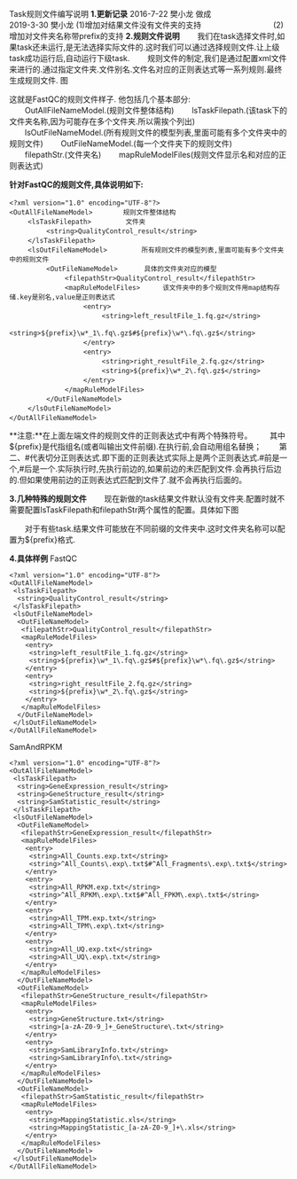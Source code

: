 Task规则文件编写说明
**1.更新记录**
2016-7-22 樊小龙 做成														
2019-3-30 樊小龙 (1)增加对结果文件没有文件夹的支持
 　　　　　　　　　(2)增加对文件夹名称带prefix的支持	
**2.规则文件说明**
　　我们在task选择文件时,如果task还未运行,是无法选择实际文件的.这时我们可以通过选择规则文件.让上级task成功运行后,自动运行下级task.
　　规则文件的制定,我们是通过配置xml文件来进行的.通过指定文件夹.文件别名.文件名对应的正则表达式等一系列规则.最终生成规则文件.
图

这就是FastQC的规则文件样子.
  他包括几个基本部分:
　　OutAllFileNameModel.(规则文件整体结构)
　　lsTaskFilepath.(该task下的文件夹名称,因为可能存在多个文件夹.所以需挨个列出)
　　lsOutFileNameModel.(所有规则文件的模型列表,里面可能有多个文件夹中的规则文件)
　　OutFileNameModel.(每一个文件夹下的规则文件)
　　filepathStr.(文件夹名)
　　mapRuleModelFiles(规则文件显示名和对应的正则表达式)

**针对FastQC的规则文件,具体说明如下:**
```
<?xml version="1.0" encoding="UTF-8"?>	　
<OutAllFileNameModel>	　	规则文件整体结构
　	<lsTaskFilepath>	　	文件夹	　	　
　	　	<string>QualityControl_result</string>
　	</lsTaskFilepath>	　	　	　	　	　	　
　	<lsOutFileNameModel>	　	所有规则文件的模型列表,里面可能有多个文件夹中的规则文件
　	　	<OutFileNameModel>	　	具体的文件夹对应的模型
　	　	　	<filepathStr>QualityControl_result</filepathStr>
　	　	　	<mapRuleModelFiles>	　	该文件夹中的多个规则文件用map结构存储.key是别名,value是正则表达式
　	　	　	　	<entry>	　	　	　	　	　	　
　	　	　	　	　	<string>left_resultFile_1.fq.gz</string>
　	　	　	　	　	<string>${prefix}\w*_1\.fq\.gz$#${prefix}\w*\.fq\.gz$</string>
　	　	　	　	</entry>	　	　	　	　	　
　	　	　	　	<entry>	　	　	　	　	　	　
　	　	　	　	　	<string>right_resultFile_2.fq.gz</string>
　	　	　	　	　	<string>${prefix}\w*_2\.fq\.gz$</string>
　	　	　	　	</entry>	　	　	　	　	　
　	　	　	</mapRuleModelFiles>	　	　	　
　	　	</OutFileNameModel>	　	　	　	　
　	</lsOutFileNameModel>	　	　	　	　
</OutAllFileNameModel>	　	　	　	　	　
```
**注意:**在上面左端文件的规则文件的正则表达式中有两个特殊符号。
　　其中${prefix}是代指组名(或者叫输出文件前缀).在执行前,会自动用组名替换；
　　第二、#代表切分正则表达式.即下面的正则表达式实际上是两个正则表达式.#前是一个,#后是一个.实际执行时,先执行前边的,如果前边的未匹配到文件.会再执行后边的.但如果使用前边的正则表达式匹配到文件了.就不会再执行后面的。

**3.几种特殊的规则文件**
　　现在新做的task结果文件默认没有文件夹.配置时就不需要配置lsTaskFilepath和filepathStr两个属性的配置。具体如下图


　　对于有些task.结果文件可能放在不同前缀的文件夹中.这时文件夹名称可以配置为${prefix}格式.

**4.具体样例**
FastQC
```
<?xml version="1.0" encoding="UTF-8"?>
<OutAllFileNameModel>
 <lsTaskFilepath>
  <string>QualityControl_result</string>
 </lsTaskFilepath>
 <lsOutFileNameModel>
  <OutFileNameModel>
   <filepathStr>QualityControl_result</filepathStr>
   <mapRuleModelFiles>
    <entry>
     <string>left_resultFile_1.fq.gz</string>
     <string>${prefix}\w*_1\.fq\.gz$#${prefix}\w*\.fq\.gz$</string>
    </entry>
    <entry>
     <string>right_resultFile_2.fq.gz</string>
     <string>${prefix}\w*_2\.fq\.gz$</string>
    </entry>
   </mapRuleModelFiles>
  </OutFileNameModel>
 </lsOutFileNameModel>
</OutAllFileNameModel>
```
SamAndRPKM
```
<?xml version="1.0" encoding="UTF-8"?>
<OutAllFileNameModel>
 <lsTaskFilepath>
  <string>GeneExpression_result</string>
  <string>GeneStructure_result</string>
  <string>SamStatistic_result</string>
 </lsTaskFilepath>
 <lsOutFileNameModel>
  <OutFileNameModel>
   <filepathStr>GeneExpression_result</filepathStr>
   <mapRuleModelFiles>
    <entry>
     <string>All_Counts.exp.txt</string>
     <string>^All_Counts\.exp\.txt$#^All_Fragments\.exp\.txt$</string>
    </entry>
    <entry>
     <string>All_RPKM.exp.txt</string>
     <string>^All_RPKM\.exp\.txt$#^All_FPKM\.exp\.txt$</string>
    </entry>
    <entry>
     <string>All_TPM.exp.txt</string>
     <string>All_TPM\.exp\.txt</string>
    </entry>
    <entry>
     <string>All_UQ.exp.txt</string>
     <string>All_UQ\.exp\.txt</string>
    </entry>
   </mapRuleModelFiles>
  </OutFileNameModel>
  <OutFileNameModel>
   <filepathStr>GeneStructure_result</filepathStr>
   <mapRuleModelFiles>
    <entry>
     <string>GeneStructure.txt</string>
     <string>[a-zA-Z0-9_]+_GeneStructure\.txt</string>
    </entry>
    <entry>
     <string>SamLibraryInfo.txt</string>
     <string>SamLibraryInfo\.txt</string>
    </entry>
   </mapRuleModelFiles>
  </OutFileNameModel>
  <OutFileNameModel>
   <filepathStr>SamStatistic_result</filepathStr>
   <mapRuleModelFiles>
    <entry>
     <string>MappingStatistic.xls</string>
     <string>MappingStatistic_[a-zA-Z0-9_]+\.xls</string>
    </entry>
   </mapRuleModelFiles>
  </OutFileNameModel>
 </lsOutFileNameModel>
</OutAllFileNameModel>
```